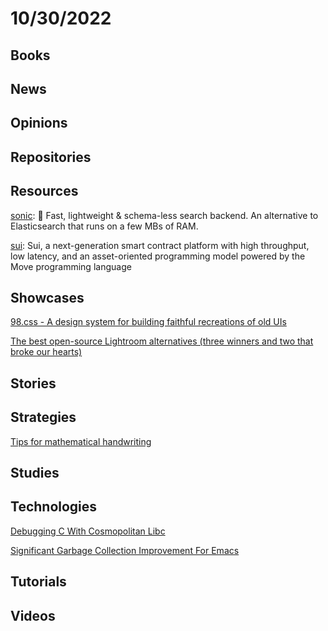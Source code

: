 # 10/30/2022

## Books

## News

## Opinions

## Repositories

## Resources
[sonic](https://github.com/valeriansaliou/sonic): 🦔 Fast, lightweight & schema-less search backend. An alternative to Elasticsearch that runs on a few MBs of RAM.

[sui](https://github.com/MystenLabs/sui): Sui, a next-generation smart contract platform with high throughput, low latency, and an asset-oriented programming model powered by the Move programming language

## Showcases
[98.css - A design system for building faithful recreations of old UIs](https://jdan.github.io/98.css/)

[The best open-source Lightroom alternatives (three winners and two that broke our hearts)](https://www.dpreview.com/articles/0404869946/the-best-open-source-lightroom-alternatives)

## Stories

## Strategies
[Tips for mathematical handwriting](https://johnkerl.org/doc/ortho/ortho.html)

## Studies

## Technologies
[Debugging C With Cosmopolitan Libc](https://ahgamut.github.io/2022/10/23/debugging-c-with-cosmo/)

[Significant Garbage Collection Improvement For Emacs](https://tdodge.consulting/blog/living-the-emacs-garbage-collection-dream)

## Tutorials

## Videos
